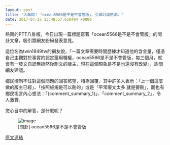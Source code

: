 ```yaml
---
layout: post
title: "大哉問！「ocean5566是不是不會管版」，引爆討論熱潮。"
date: 2017-07-25 13:48:57.658494 +0800
---
```


熱鬧的PTT八卦版，今日出現一篇標題寫著「ocean5566是不是不會管版」的問卦文章，吸引眾網友紛紛發表意見。

這位名為twin1949tw的網友說，「一篇文章需要時間歷練才知道他的含金量，僅憑自己主觀對於事實的認定濫用職權，ocean5566是不是不會管版，每三個月，就會有一發文自認無掛然後刪文的版主，現在這個現象是不是也還沒有改變」，詢問網友建議。

鄉民控制不住對這個問題的回答慾望，積極回覆，其中許多人表示：「上一個這麼做的版主已經」、「按照板規是可以刪的」或是「平常廢文太多 就是要刪」，而也有鄉民坦言內心想法：「{comment_summary_1}」、「comment_summary_2」，令人激賞。

您心目中的解答，是什麼呢？

<figure>
<img src="http://i.imgur.com/zKqLtGT.jpg" alt="image">
<figcaption>
[問卦] ocean5566是不是不會管版
</figcaption>
</figure>

<a href = "https://www.ptt.cc/bbs/Gossiping/M.1500912445.A.D3C.html">原文連結</a>

